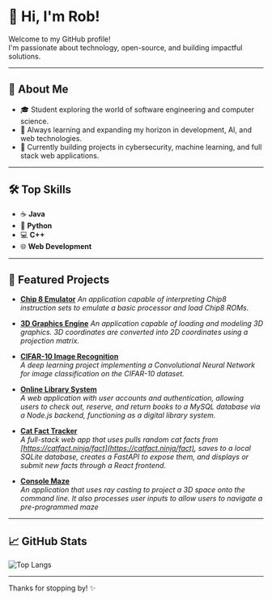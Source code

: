 # 👋 Hi, I'm Rob!

Welcome to my GitHub profile!  
I'm passionate about technology, open-source, and building impactful solutions.

---

## 🚀 About Me

- 🎓 Student exploring the world of software engineering and computer science.
- 🌱 Always learning and expanding my horizon in development, AI, and web technologies.
- 🔭 Currently building projects in cybersecurity, machine learning, and full stack web applications.

---

## 🛠️ Top Skills

- ☕ **Java**
- 🐍 **Python**
- 💻 **C++**
- 🌐 **Web Development**

---

## 🌟 Featured Projects

- [**Chip 8 Emulator**](https://github.com/DanielsRT/Chip8Emulator)
  *An application capable of interpreting Chip8 instruction sets to emulate a basic processor and load Chip8 ROMs.*

- [**3D Graphics Engine**](https://github.com/DanielsRT/GraphicsEngine3D)
  *An application capable of loading and modeling 3D graphics. 3D coordinates are converted into 2D coordinates using a projection matrix.*
  
- [**CIFAR-10 Image Recognition**](https://github.com/DanielsRT/cifar10-cnn-classifier)  
  *A deep learning project implementing a Convolutional Neural Network for image classification on the CIFAR-10 dataset.*  

- [**Online Library System**](https://github.com/DanielsRT/OnlineLibrarySystem)  
  *A web application with user accounts and authentication, allowing users to check out, reserve, and return books to a MySQL database via a Node.js backend, functioning as a digital library system.*  

- [**Cat Fact Tracker**](https://github.com/DanielsRT/CatFactTracker)  
  *A full-stack web app that uses pulls random cat facts from [https://catfact.ninja/fact](https://catfact.ninja/fact), saves to a local SQLite database, creates a FastAPI to expose them, and displays or submit new facts through a React frontend.*

- [**Console Maze**](https://github.com/DanielsRT/ConsoleMaze)  
  *An application that uses ray casting to project a 3D space onto the command line. It also processes user inputs to allow users to navigate a pre-programmed maze*
  
---

## 📈 GitHub Stats

![Top Langs](https://github-readme-stats.vercel.app/api/top-langs/?username=DanielsRT&layout=compact&theme=radical)

---

Thanks for stopping by! ✨  
